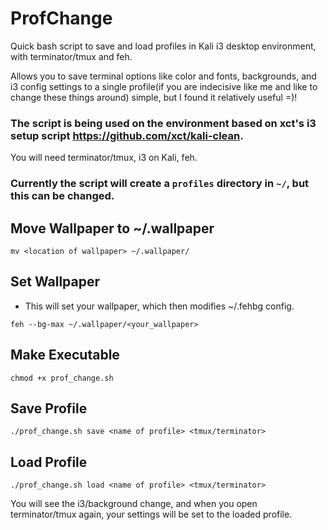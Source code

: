 # ProfChange

Quick bash script to save and load profiles in Kali i3 desktop environment, with terminator/tmux and feh.

Allows you to save terminal options like color and fonts, backgrounds, and i3 config settings to a single profile(if you are indecisive like me and like to change these things around) simple, but I found it relatively useful =)!


### The script is being used on the environment based on xct's i3 setup script https://github.com/xct/kali-clean.

You will need terminator/tmux, i3 on Kali, feh.


### Currently the script will create a `profiles` directory in `~/`, but this can be changed.

## Move Wallpaper to ~/.wallpaper
```
mv <location of wallpaper> ~/.wallpaper/
```

## Set Wallpaper
* This will set your wallpaper, which then modifies ~/.fehbg config.
```
feh --bg-max ~/.wallpaper/<your_wallpaper>
```

## Make Executable
```
chmod +x prof_change.sh
```

## Save Profile
```
./prof_change.sh save <name of profile> <tmux/terminator>
```

## Load Profile
```
./prof_change.sh load <name of profile> <tmux/terminator>
```

You will see the i3/background change, and when you open terminator/tmux again, your settings will be set to the loaded profile.
